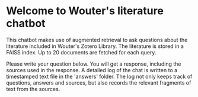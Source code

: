 # Welcome to Wouter's literature chatbot
This chatbot makes use of augmented retrieval to ask questions about the literature included in Wouter's Zotero Library.
The literature is stored in a FAISS index. 
Up to 20 documents are fetched for each query.

Please write your question below. You will get a response, including the sources used in the response.
A detailed log of the chat is written to a timestamped text file in the 'answers' folder.
The log not only keeps track of questions, answers and sources, but also records the relevant fragments of text from the sources.

